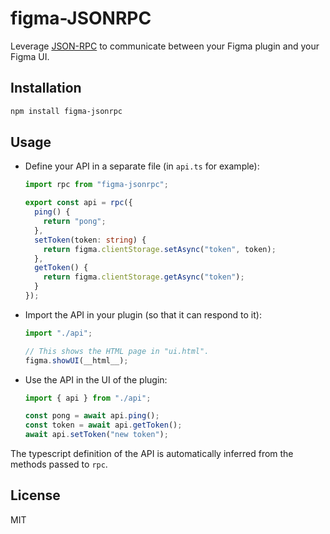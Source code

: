 # figma-JSONRPC

Leverage [JSON-RPC](https://www.jsonrpc.org) to communicate between your Figma plugin and your Figma UI.

## Installation

```bash
npm install figma-jsonrpc
```

## Usage

- Define your API in a separate file (in `api.ts` for example):

  ```ts
  import rpc from "figma-jsonrpc";

  export const api = rpc({
    ping() {
      return "pong";
    },
    setToken(token: string) {
      return figma.clientStorage.setAsync("token", token);
    },
    getToken() {
      return figma.clientStorage.getAsync("token");
    }
  });
  ```

- Import the API in your plugin (so that it can respond to it):

  ```ts
  import "./api";

  // This shows the HTML page in "ui.html".
  figma.showUI(__html__);
  ```

- Use the API in the UI of the plugin:

  ```ts
  import { api } from "./api";

  const pong = await api.ping();
  const token = await api.getToken();
  await api.setToken("new token");
  ```

The typescript definition of the API is automatically inferred from the methods passed to `rpc`.

## License

MIT
